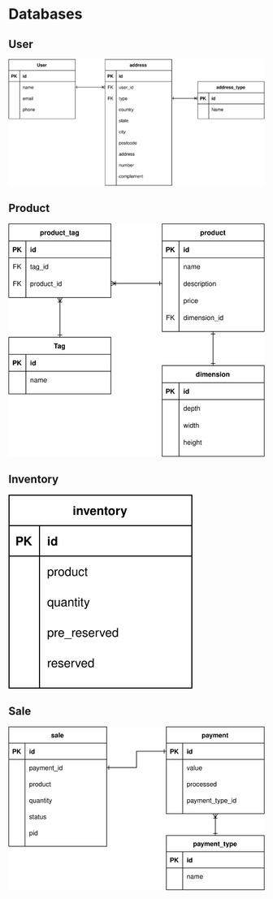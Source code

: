 # Databases


## User

![User Database](images/db/user.drawio.svg)

## Product

![Product Database](images/db/product.drawio.svg)

## Inventory

![Inventory Database](images/db/inventory.drawio.svg)

## Sale

![Sale Database](images/db/sale.drawio.svg)
